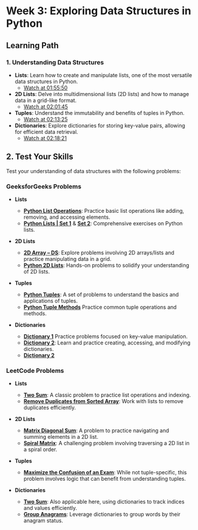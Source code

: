 # Week 3: Exploring Data Structures in Python

## Learning Path

### 1. **Understanding Data Structures**
   - **Lists**: Learn how to create and manipulate lists, one of the most versatile data structures in Python.
     - [Watch at 01:55:50](https://www.youtube.com/watch?v=_uQrJ0TkZlc&t=6950s)
   - **2D Lists**: Delve into multidimensional lists (2D lists) and how to manage data in a grid-like format.
     - [Watch at 02:01:45](https://www.youtube.com/watch?v=_uQrJ0TkZlc&t=7305s)
   - **Tuples**: Understand the immutability and benefits of tuples in Python.
     - [Watch at 02:13:25](https://www.youtube.com/watch?v=_uQrJ0TkZlc&t=8005s)
   - **Dictionaries**: Explore dictionaries for storing key-value pairs, allowing for efficient data retrieval.
     - [Watch at 02:18:21](https://www.youtube.com/watch?v=_uQrJ0TkZlc&t=8301s)

## 2. **Test Your Skills**

   Test your understanding of data structures with the following problems:

### **GeeksforGeeks Problems**
   - **Lists**
     - [**Python List Operations**](https://www.geeksforgeeks.org/python-list-operations/): Practice basic list operations like adding, removing, and accessing elements.
     - [**Python Lists | Set 1**](https://www.geeksforgeeks.org/python-list-set-1/) & [**Set 2**](https://www.geeksforgeeks.org/python-list-set-2/): Comprehensive exercises on Python lists.

   - **2D Lists**
     - [**2D Array – DS**](https://www.geeksforgeeks.org/2d-arrays-in-python/): Explore problems involving 2D arrays/lists and practice manipulating data in a grid.
     - [**Python 2D Lists**](https://www.geeksforgeeks.org/python-2d-lists/): Hands-on problems to solidify your understanding of 2D lists.

   - **Tuples**
     - [**Python Tuples**](https://www.geeksforgeeks.org/python-tuples/): A set of problems to understand the basics and applications of tuples.
     - [**Python Tuple Methods**](https://www.geeksforgeeks.org/python-tuple-methods/) Practice common tuple operations and methods.

   - **Dictionaries**
     - [**Dictionary 1**](https://www.geeksforgeeks.org/problems/intro-to-dictionary-python/1?page=1&category=python&difficulty=Easy&sortBy=difficulty) Practice problems focused on key-value manipulation.
     - [**Dictionary 2**](https://www.geeksforgeeks.org/problems/dictionary-in-python-ii/1?page=1&category=python&difficulty=Easy&sortBy=difficulty): Learn and practice creating, accessing, and modifying dictionaries.
     - [**Dictionary 2**](https://www.geeksforgeeks.org/problems/dictionary-in-python-iii/1?page=1&category=python&difficulty=Easy&sortBy=difficulty)
     

### **LeetCode Problems**
   - **Lists**
     - [**Two Sum**](https://leetcode.com/problems/two-sum/): A classic problem to practice list operations and indexing.
     - [**Remove Duplicates from Sorted Array**](https://leetcode.com/problems/remove-duplicates-from-sorted-array/): Work with lists to remove duplicates efficiently.

   - **2D Lists**
     - [**Matrix Diagonal Sum**](https://leetcode.com/problems/matrix-diagonal-sum/): A problem to practice navigating and summing elements in a 2D list.
     - [**Spiral Matrix**](https://leetcode.com/problems/spiral-matrix/): A challenging problem involving traversing a 2D list in a spiral order.

   - **Tuples**
     - [**Maximize the Confusion of an Exam**](https://leetcode.com/problems/maximize-the-confusion-of-an-exam/): While not tuple-specific, this problem involves logic that can benefit from understanding tuples.

   - **Dictionaries**
     - [**Two Sum**](https://leetcode.com/problems/two-sum/): Also applicable here, using dictionaries to track indices and values efficiently.
     - [**Group Anagrams**](https://leetcode.com/problems/group-anagrams/): Leverage dictionaries to group words by their anagram status.
